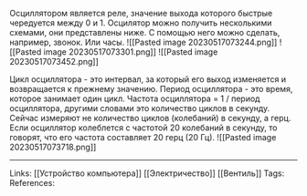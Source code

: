 Осциллятором является реле, значение выхода которого быстрые чередуется между 0 и 1. Осцилятор можно получить несколькими схемами, они представлены ниже. С помощью него можно сделать, например, звонок. Или часы. 
![[Pasted image 20230517073244.png]]
![[Pasted image 20230517073301.png]]
![[Pasted image 20230517073452.png]]

Цикл осциллятора - это интервал, за который его выход изменяется и возвращается к прежнему значению. Период осциллятора - это время, которое занимает один цикл. Частота осциллятора = 1 / период осциллятора, другими словами это количество циклов в секунду. Сейчас измеряют не количество циклов (колебаний) в секунду, а герц. Если осциллятор колеблется с частотой 20 колебаний в секунду, то говорят, что его частота составляет 20 герц (20 Гц). 
![[Pasted image 20230517073718.png]]
___
Links: [[Устройство компьютера]] [[Электричество]] [[Вентиль]]
Tags:
References: